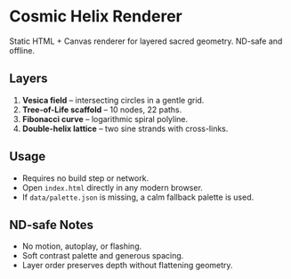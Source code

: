 # Cosmic Helix Renderer

Static HTML + Canvas renderer for layered sacred geometry. ND-safe and offline.

## Layers
1. **Vesica field** – intersecting circles in a gentle grid.
2. **Tree-of-Life scaffold** – 10 nodes, 22 paths.
3. **Fibonacci curve** – logarithmic spiral polyline.
4. **Double-helix lattice** – two sine strands with cross-links.

## Usage
- Requires no build step or network.
- Open `index.html` directly in any modern browser.
- If `data/palette.json` is missing, a calm fallback palette is used.

## ND-safe Notes
- No motion, autoplay, or flashing.
- Soft contrast palette and generous spacing.
- Layer order preserves depth without flattening geometry.
